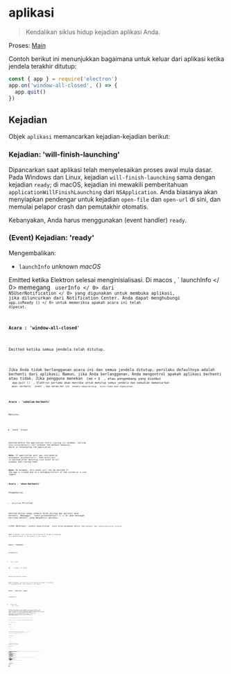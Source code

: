 # aplikasi

> Kendalikan siklus hidup kejadian aplikasi Anda.

Proses: [Main](../glossary.md#main-process)

Contoh berikut ini menunjukkan bagaimana untuk keluar dari aplikasi ketika jendela terakhir ditutup:

```javascript
const { app } = require('electron')
app.on('window-all-closed', () => {
  app.quit()
})
```

## Kejadian

Objek `aplikasi` memancarkan kejadian-kejadian berikut:

### Kejadian: 'will-finish-launching'

Dipancarkan saat aplikasi telah menyelesaikan proses awal mula dasar. Pada Windows dan Linux, kejadian `will-finish-launching` sama dengan kejadian `ready`; di macOS, kejadian ini mewakili pemberitahuan `applicationWillFinishLaunching` dari `NSApplication`. Anda biasanya akan menyiapkan pendengar untuk kejadian `open-file` dan `open-url` di sini, dan memulai pelapor crash dan pemutakhir otomatis.

Kebanyakan, Anda harus menggunakan (event handler) `ready`.

### (Event) Kejadian: 'ready'

Mengembalikan:

* `launchInfo` unknown *macOS*

Emitted ketika Elektron selesai menginisialisasi. Di macos , ` launchInfo </ 0> memegang <code> userInfo </ 0> dari <code> NSUserNotification </ 0> yang digunakan untuk membuka aplikasi, jika diluncurkan dari Notification Center. Anda dapat menghubungi <code> app.isReady () </ 0> untuk memeriksa apakah acara ini telah dipecat.</p>

<h3>Acara : 'window-all-closed'</h3>

<p>Emitted ketika semua jendela telah ditutup.</p>

<p>Jika Anda tidak berlangganan acara ini dan semua jendela ditutup, perilaku defaultnya adalah berhenti dari aplikasi; Namun, jika Anda berlangganan, Anda mengontrol apakah aplikasi berhenti atau tidak. Jika pengguna menekan <code> Cmd + Q </ 0> , atau pengembang yang disebut
 <code> app.quit () </ 0> , Elektron pertama akan mencoba untuk menutup semua jendela dan kemudian memancarkan
 <code> akan- berhenti </ 0>  event , dan dalam hal ini <code> jendela-semua-ditutup </ 0>  acara tidak akan dipancarkan.</p>

<h3>Acara : 'sebelum-berhenti'</h3>

<p>Returns:</p>

<ul>
<li><code>event` Sinyal</li> </ul> 

Emitted before the application starts closing its windows. Calling `event.preventDefault()` will prevent the default behavior, which is terminating the application.

**Note:** If application quit was initiated by `autoUpdater.quitAndInstall()`, then `before-quit` is emitted *after* emitting `close` event on all windows and closing them.

**Note:** On Windows, this event will not be emitted if the app is closed due to a shutdown/restart of the system or a user logout.

### Acara : 'akan-berhenti'

Pengembalian:

* `peristiwa` Peristiwa

Emitted ketika semua jendela telah ditutup dan aplikasi akan berhenti. Memanggil ` event.preventDefault () </ 0> akan mencegah perilaku default, yang mengakhiri aplikasi.</p>

<p>Lihat deskripsi <code> jendela-semua-ditutup </ 0>  acara untuk perbedaan antara <code> akan-berhenti </ 0> dan <code> jendela-semua-ditutup </ 0> peristiwa.</p>

<p><strong>Note:</strong> On Windows, this event will not be emitted if the app is closed due
to a shutdown/restart of the system or a user logout.</p>

<h3>Acara : 'berhenti'</h3>

<p>Pengembalian:</p>

<ul>
<li><code>acara` Acara</li> 

* ` exitCode </ 0> Integer</li>
</ul>

<p>Emitted saat aplikasi berhenti.</p>

<p><strong>Note:</strong> On Windows, this event will not be emitted if the app is closed due
to a shutdown/restart of the system or a user logout.</p>

<h3>Event : 'open-file' <em> macos </ 0></h3>

<p>Pengembalian:</p>

<ul>
<li><code>acara` Acara
* `path` String</ul> 

Emitted saat pengguna ingin membuka file dengan aplikasi. The ` open-file yang </ 0> 
event biasanya dipancarkan saat aplikasi sudah terbuka dan OS ingin menggunakan kembali aplikasi untuk membuka file. <code> open-file </ 0> juga dipancarkan saat sebuah file diturunkan ke dok dan aplikasi belum berjalan. Pastikan untuk mendengarkan <code> open-file yang </ 0> acara sangat awal di startup aplikasi Anda untuk menangani kasus ini (bahkan sebelum <code> siap </ 0>  acara dipancarkan).</p>

<p>Anda harus menghubungi <code> event .preventDefault () </ 0> jika Anda ingin menangani acara ini .</p>

<p>Pada Windows, Anda harus mengurai <code> process.argv </ 0> (dalam proses utama) untuk mendapatkan filepath.</p>

<h3>Acara: 'buka-url' <em> macos </em></h3>

<p>Pengembalian:</p>

<ul>
<li><code>acara` Acara</li> 

* ` url </ 0> String</li>
</ul>

<p>Emitted saat pengguna ingin membuka URL dengan aplikasi. Your application's
<code>Info.plist` file must define the URL scheme within the `CFBundleURLTypes` key, and set `NSPrincipalClass` to `AtomApplication`.</p> 
  Anda harus menghubungi ` event .preventDefault () </ 0> jika Anda ingin menangani acara ini .</p>

<h3>Acara: 'aktifkan' <em>macOS</em></h3>

<p>Pengembalian:</p>

<ul>
<li><code>acara` Acara</li> 
  
  * `hasVisibleWindows` Boolean</ul> 
  
  Emitted saat aplikasi diaktifkan. Berbagai tindakan dapat memicu acara ini, seperti meluncurkan aplikasi untuk pertama kalinya, mencoba meluncurkan ulang aplikasi saat sudah berjalan, atau mengklik ikon dok atau ikon taskbar.
  
  ### Acara: 'lanjutkan aktivitas' *macOS*
  
  Pengembalian:
  
  * `event</ 0> Acara</li>
<li><code>ketik` String - String yang mengidentifikasi aktivitas. Maps ke [`NSUserActivity.activityType`](https://developer.apple.com/library/ios/documentation/Foundation/Reference/NSUserActivity_Class/index.html#//apple_ref/occ/instp/NSUserActivity/activityType).
  * `userInfo` unknown - Contains app-specific state stored by the activity on another device.
  
  Emitted selama [Handoff](https://developer.apple.com/library/ios/documentation/UserExperience/Conceptual/Handoff/HandoffFundamentals/HandoffFundamentals.html) saat aktivitas dari perangkat lain ingin dilanjutkan. Anda harus menghubungi `event.preventDefault()` jika Anda ingin menangani acara ini.
  
  Aktivitas pengguna hanya dapat dilanjutkan di aplikasi yang memiliki ID Tim pengembang yang sama dengan aplikasi sumber aktivitas dan yang mendukung jenis aktivitas. Jenis aktivitas yang didukung ditentukan di aplikasi `Info.plist` di bawah tombol `NSUserActivityTypes`.
  
  ### Event: 'will-continue-activity' *macOS*
  
  Pengembalian:
  
  * `acara` Acara
  * `ketik` String - String yang mengidentifikasi aktivitas. Maps ke [`NSUserActivity.activityType`](https://developer.apple.com/library/ios/documentation/Foundation/Reference/NSUserActivity_Class/index.html#//apple_ref/occ/instp/NSUserActivity/activityType).
  
  Emitted during [Handoff](https://developer.apple.com/library/ios/documentation/UserExperience/Conceptual/Handoff/HandoffFundamentals/HandoffFundamentals.html) before an activity from a different device wants to be resumed. Anda harus menghubungi `event.preventDefault()` jika Anda ingin menangani acara ini.
  
  ### Event: 'continue-activity-error' *macOS*
  
  Pengembalian:
  
  * `acara` Acara
  * `ketik` String - String yang mengidentifikasi aktivitas. Maps ke [`NSUserActivity.activityType`](https://developer.apple.com/library/ios/documentation/Foundation/Reference/NSUserActivity_Class/index.html#//apple_ref/occ/instp/NSUserActivity/activityType).
  * `error` String - A string with the error's localized description.
  
  Emitted during [Handoff](https://developer.apple.com/library/ios/documentation/UserExperience/Conceptual/Handoff/HandoffFundamentals/HandoffFundamentals.html) when an activity from a different device fails to be resumed.
  
  ### Event: 'activity-was-continued' *macOS*
  
  Pengembalian:
  
  * `event</ 0> Acara</li>
<li><code>ketik` String - String yang mengidentifikasi aktivitas. Maps ke [`NSUserActivity.activityType`](https://developer.apple.com/library/ios/documentation/Foundation/Reference/NSUserActivity_Class/index.html#//apple_ref/occ/instp/NSUserActivity/activityType).
  * `userInfo` unknown - Contains app-specific state stored by the activity.
  
  Emitted during [Handoff](https://developer.apple.com/library/ios/documentation/UserExperience/Conceptual/Handoff/HandoffFundamentals/HandoffFundamentals.html) after an activity from this device was successfully resumed on another one.
  
  ### Event: 'update-activity-state' *macOS*
  
  Pengembalian:
  
  * `acara` Acara
  * `ketik` String - String yang mengidentifikasi aktivitas. Maps ke [`NSUserActivity.activityType`](https://developer.apple.com/library/ios/documentation/Foundation/Reference/NSUserActivity_Class/index.html#//apple_ref/occ/instp/NSUserActivity/activityType).
  * `userInfo` unknown - Contains app-specific state stored by the activity.
  
  Emitted when [Handoff](https://developer.apple.com/library/ios/documentation/UserExperience/Conceptual/Handoff/HandoffFundamentals/HandoffFundamentals.html) is about to be resumed on another device. If you need to update the state to be transferred, you should call `event.preventDefault()` immediately, construct a new `userInfo` dictionary and call `app.updateCurrentActiviy()` in a timely manner. Otherwise, the operation will fail and `continue-activity-error` will be called.
  
  ### Event: 'new-window-for-tab' *macOS*
  
  Pengembalian:
  
  * `event</ 0> Acara</li>
</ul>

<p>Emitted saat pengguna mengklik tombol tab baru macOS asli. Tombol tab baru hanya terlihat jika arus <code>BrowserWindow` memiliki `tabbingIdentifier`</p> 
    ### Acara: 'browser-window-blur'
    
    Pengembalian:
    
    * `event</ 0> Acara</li>
<li><code>window` [BrowserWindow](browser-window.md)
    
    Emitted ketika [browserWindow](browser-window.md) menjadi kabur.
    
    ### Acara: 'browser-window-focus'
    
    Pengembalian:
    
    * `event</ 0> Acara</li>
<li><code>window` [BrowserWindow](browser-window.md)
    
    Emitted ketika [browserWindow](browser-window.md) terpusat.
    
    ### Acara: 'browser-window-created'
    
    Pengembalian:
    
    * `acara` Acara
    * `window` [BrowserWindow](browser-window.md)
    
    Emitted ketika baru [browserWindow](browser-window.md) dibuat.
    
    ### Acara: 'isi web-dibuat'
    
    Pengembalian:
    
    * `event</ 0> Acara</li>
<li><code>webContents` [WebContents](web-contents.md)
    
    Emitted ketika baru [webContents](web-contents.md) dibuat.
    
    ### Acara: 'sertifikat-kesalahan'
    
    Pengembalian:
    
    * `event</ 0> Acara</li>
<li><code>webContents` [WebContents](web-contents.md)
    * ` url </ 0> String</li>
<li><code>error` String - Kode kesalahan
    * `sertifikat` [Sertifikat](structures/certificate.md)
    * `callback` Fungsi 
      * `isTrusted` Boolean - Apakah akan mempertimbangkan sertifikat sebagai terpercaya
    
    Emitted ketika gagal untuk memverifikasi `certificate` untuk `url`, untuk mempercayai sertifikat Anda harus mencegah perilaku default dengan `event.preventDefault ()` dan memanggil `callback(true)`.
    
    ```javascript
    const { app } = require ('electron') app.on('certificate-error', (event, webContents, url, error, certificate, callback) => {
       if (url === 'https://github.com') {
         // Verifikasi logika.
        event.preventDefault()
         callback(true)
       } else {
         callback (false)
       }})
    ```
    
    ### Acara: 'pilih-klien-sertifikat'
    
    Pengembalian:
    
    * `acara` Acara
    * `webContents` [WebContents](web-contents.md)
    * `url` URL
    * `certificateList` [Sertifikat[]](structures/certificate.md)
    * `callback` Fungsi 
      * `sertifikat` [Sertifikat](structures/certificate.md) (opsional)
    
    Emitted ketika sertifikat klien diminta.
    
    The ` url </ 0> sesuai dengan entri navigasi meminta sertifikat klien dan <code> callback </ 0> bisa disebut dengan entri disaring dari daftar. Menggunakan
 <code>event.preventDefault()` mencegah aplikasi menggunakan sertifikat pertama dari toko.
    
    ```javascript
    const { app } = require('electron') app.on('select-client-certificate', (event, webContents, url, list, callback) => {
     event.preventDefault()
     callback(daftar[0]) 
    })    
    ```
    
    ### Acara: 'login'
    
    Pengembalian:
    
    * `acara` Acara
    * `webContents` [WebContents](web-contents.md)
    * `authenticationResponseDetails` Obyek 
      * `url` URL
    * `authInfo` Obyek 
      * ` isProxy </ 0>  Boolean</li>
<li><code>skema` String
      * `host` String
      * `port` Integer
      * `realm` String
    * `callback` Fungsi 
      * `username` String (optional)
      * `password` String (optional)
    
    Emitted ketika `webContents` ingin melakukan auth dasar.
    
    The default behavior is to cancel all authentications. To override this you should prevent the default behavior with `event.preventDefault()` and call `callback(username, password)` with the credentials.
    
    ```javascript
    const { app } = require('electron')
    
    app.on('login', (event, webContents, details, authInfo, callback) => {
      event.preventDefault()
      callback('username', 'secret')
    })
    ```
    
    If `callback` is called without a username or password, the authentication request will be cancelled and the authentication error will be returned to the page.
    
    ### Event: 'gpu-info-update'
    
    Emitted whenever there is a GPU info update.
    
    ### Acara: 'proses-gpu-jatuh'
    
    Pengembalian:
    
    * `acara` Acara
    * `terbunuh` Boolean
    
    Emitted when the GPU process crashes or is killed.
    
    ### Event: 'renderer-process-crashed'
    
    Pengembalian:
    
    * `acara` Acara
    * `webContents` [WebContents](web-contents.md)
    * `terbunuh` Boolean
    
    Emitted when the renderer process of `webContents` crashes or is killed.
    
    ### Event: 'aksesibilitas-support-changed' *macOS* *Windows*
    
    Pengembalian:
    
    * `acara` Acara
    * `aksesibilitasSupportEnabled` Boolean - `true` saat dukungan aksesibilitas Chrome diaktifkan, `false` sebaliknya.
    
    Emitted saat dukungan aksesibilitas Chrome berubah. Peristiwa ini terjadi saat teknologi bantu, seperti pembaca layar, diaktifkan atau dinonaktifkan. Lihat https://www.chromium.org/developers/design-documents/accessibility untuk lebih jelasnya.
    
    ### Event: 'session-created'
    
    Pengembalian:
    
    * `session` [Session](session.md)
    
    Emitted when Electron has created a new `session`.
    
    ```javascript
    const { app } = require('electron')
    
    app.on('session-created', (event, session) => {
      console.log(session)
    })
    ```
    
    ### Event: 'second-instance'
    
    Pengembalian:
    
    * `acara` Acara
    * `argv` String[] - Sebuah array dari argumen baris perintah kedua
    * `workingDirectory` String - Direktori kerja contoh kedua
    
    This event will be emitted inside the primary instance of your application when a second instance has been executed and calls `app.requestSingleInstanceLock()`.
    
    `argv` is an Array of the second instance's command line arguments, and `workingDirectory` is its current working directory. Biasanya aplikasi merespon hal ini dengan membuat jendela utama mereka fokus dan tidak diminimalisir.
    
    This event is guaranteed to be emitted after the `ready` event of `app` gets emitted.
    
    **Note:** Extra command line arguments might be added by Chromium, such as `--original-process-start-time`.
    
    ### Event: 'desktop-capturer-get-sources'
    
    Pengembalian:
    
    * `acara` Acara
    * `webContents` [WebContents](web-contents.md)
    
    Emitted when `desktopCapturer.getSources()` is called in the renderer process of `webContents`. Calling `event.preventDefault()` will make it return empty sources.
    
    ### Event: 'remote-require'
    
    Pengembalian:
    
    * `acara` Acara
    * `webContents` [WebContents](web-contents.md)
    * `moduleName` String
    
    Emitted when `remote.require()` is called in the renderer process of `webContents`. Calling `event.preventDefault()` will prevent the module from being returned. Custom value can be returned by setting `event.returnValue`.
    
    ### Event: 'remote-get-global'
    
    Pengembalian:
    
    * `acara` Acara
    * `webContents` [WebContents](web-contents.md)
    * `globalName` String
    
    Emitted when `remote.getGlobal()` is called in the renderer process of `webContents`. Calling `event.preventDefault()` will prevent the global from being returned. Custom value can be returned by setting `event.returnValue`.
    
    ### Event: 'remote-get-builtin'
    
    Pengembalian:
    
    * `acara` Acara
    * `webContents` [WebContents](web-contents.md)
    * `moduleName` String
    
    Emitted when `remote.getBuiltin()` is called in the renderer process of `webContents`. Calling `event.preventDefault()` will prevent the module from being returned. Custom value can be returned by setting `event.returnValue`.
    
    ### Event: 'remote-get-current-window'
    
    Pengembalian:
    
    * `acara` Acara
    * `webContents` [WebContents](web-contents.md)
    
    Emitted when `remote.getCurrentWindow()` is called in the renderer process of `webContents`. Calling `event.preventDefault()` will prevent the object from being returned. Custom value can be returned by setting `event.returnValue`.
    
    ### Event: 'remote-get-current-web-contents'
    
    Pengembalian:
    
    * `acara` Acara
    * `webContents` [WebContents](web-contents.md)
    
    Emitted when `remote.getCurrentWebContents()` is called in the renderer process of `webContents`. Calling `event.preventDefault()` will prevent the object from being returned. Custom value can be returned by setting `event.returnValue`.
    
    ### Event: 'remote-get-guest-web-contents'
    
    Pengembalian:
    
    * `acara` Acara
    * `webContents` [WebContents](web-contents.md)
    * `guestWebContents` [WebContents](web-contents.md)
    
    Emitted when `<webview>.getWebContents()` is called in the renderer process of `webContents`. Calling `event.preventDefault()` will prevent the object from being returned. Custom value can be returned by setting `event.returnValue`.
    
    ## Metode
    
    The `aplikasi` objek memiliki metode berikut:
    
    **Catatan:** Beberapa metode hanya tersedia pada sistem operasi tertentu dan diberi label seperti itu.
    
    ### `app.quit()`
    
    Cobalah untuk menutup semua jendela. The `sebelum-berhenti` acara akan dipancarkan pertama. Jika semua jendela berhasil ditutup, `akan-berhenti` acara akan dipancarkan dan secara default aplikasi akan mengakhiri.
    
    Metode ini menjamin bahwa semua `beforeunload` dan `unload` event handlers dijalankan dengan benar. Ada kemungkinan bahwa sebuah jendela membatalkan berhenti dengan mengembalikan `false` pada pengendali event *Beforeunload</code>.</p> 
    
    ### `app.exit([exitCode])`
    
    * `exitCode` Integer (opsional)
    
    Exits immediately with `exitCode`. `exitCode` defaults to 0.
    
    All windows will be closed immediately without asking the user, and the `before-quit` and `will-quit` events will not be emitted.
    
    ### `app.relaunch([options])`
    
    * `pilihan` Objek (opsional) 
      * `args` String[] (optional)
      * `execPath` String (opsional)
    
    Luncurkan ulang aplikasi saat instance saat ini keluar.
    
    By default, the new instance will use the same working directory and command line arguments with current instance. Bila `args` ditentukan, `args` akan dilewatkan sebagai argumen baris perintah. Ketika `execPath` dispesifikasikan, `execPath` akan dieksekusi untuk diluncurkan kembali alih-alih aplikasi saat ini.
    
    Perhatikan bahwa metode ini tidak berhenti dari aplikasi saat dijalankan, Anda harus memanggil `app.quit` atau `app.exit` setelah memanggil `app.relaunch` ke buat aplikasi restart.
    
    Saat `app.relaunch` dipanggil berkali-kali, beberapa contoh akan dimulai setelah instance saat ini keluar.
    
    Contoh untuk me-restart instance saat ini segera dan menambahkan argumen baris perintah baru ke instance baru:
    
    ```javascript
    const { app } = require('electron')
    
    app.relaunch({ args: process.argv.slice(1).concat(['--relaunch']) })
    app.exit(0)
    ```
    
    ### `app.isReady()`
    
    Mengembalikan `Boolean` - `true` jika Elektron selesai menginisialisasi, `false` sebaliknya.
    
    ### `app.whenReady()`
    
    Returns `Promise<void>` - fulfilled when Electron is initialized. May be used as a convenient alternative to checking `app.isReady()` and subscribing to the `ready` event if the app is not ready yet.
    
    ### `app.focus()`
    
    Di Linux, fokus pada jendela yang pertama terlihat. Di macos, buat aplikasi yang aktif. Pada Windows, fokus pada jendela pertama aplikasi.
    
    ### `app.hide()` *macos*
    
    Menyembunyikan semua jendela aplikasi tanpa meminimalkannya.
    
    ### `app.show()` *macos*
    
    Menunjukkan jendela aplikasi setelah disembunyikan. Tidak secara otomatis memfokuskannya.
    
    ### `app.setAppLogsPath([path])`
    
    * `path` String (optional) - A custom path for your logs. Must be absolute.
    
    Sets or creates a directory your app's logs which can then be manipulated with `app.getPath()` or `app.setPath(pathName, newPath)`.
    
    Calling `app.setAppLogsPath()` without a `path` parameter will result in this directory being set to `~/Library/Logs/YourAppName` on *macOS*, and inside the `userData` directory on *Linux* and *Windows*.
    
    ### `app.getAppPath()`
    
    Mengembalikan `String` - Direktori aplikasi saat ini.
    
    ### `app.getPath(nama)`
    
    * `name` String - You can request the following paths by the name: 
      * `home` Direktori home pengguna.
      * `dataaplikasi` Direktori data aplikasi per pengguna, yang secara default menunjuk ke: 
        * `%APPDATA%` di Windows
        * `$XDG_CONFIG_HOME` atau `~/.config` di Linux
        * `~/Library/Application Support` di macos
      * `userData` Direktori untuk menyimpan file konfigurasi aplikasi Anda, yang secara default merupakan direktori `appData` yang ditambahkan dengan nama aplikasi Anda.
      * `cache`
      * `temp` Direktori sementara.
      * `exe` File eksekusi saat ini.
      * `modul` The `libchromiumcontent` perpustakaan.
      * `desktop` Direktori Desktop pengguna saat ini.
      * `dokumen` Direktori untuk "My Documents" pengguna.
      * `download` Direktori untuk download pengguna.
      * `musik` Direktori untuk musik pengguna.
      * `gambar` Direktori untuk gambar pengguna.
      * `video` Direktori untuk video pengguna.
      * `logs` Directory for your app's log folder.
      * `pepperFlashSystemPlugin` Full path to the system version of the Pepper Flash plugin.
    
    Returns `String` - A path to a special directory or file associated with `name`. On failure, an `Error` is thrown.
    
    If `app.getPath('logs')` is called without called `app.setAppLogsPath()` being called first, a default log directory will be created equivalent to calling `app.setAppLogsPath()` without a `path` parameter.
    
    ### `app.getFileIcon(path[, options])`
    
    * ` path </ 0>  String</li>
<li><code>pilihan` Objek (opsional) 
      * `ukuran` Deretan 
        * `kecil` - 16x16
        * `normal` - 32x32
        * `besar` - 48x48 di *Linux*, 32x32 pada *Windows*, tidak didukung di *macOS*.
    
    Returns `Promise<NativeImage>` - fulfilled with the app's icon, which is a [NativeImage](native-image.md).
    
    Mengambil ikon terkait jalur.
    
    Pada *Windows*, ada 2 macam ikon:
    
    * Ikon terkait dengan ekstensi file tertentu, seperti `.mp3`, `.png`, dll.
    * Ikon di dalam file itu sendiri, seperti `.exe`, `.dll`, `.ico`.
    
    On *Linux* and *macOS*, icons depend on the application associated with file mime type.
    
    ### `app.setPath(nama, path)`
    
    * ` nama </ 0>  String</li>
<li><code> path </ 0>  String</li>
</ul>

<p>Menimpa <code>path` ke direktori khusus atau file yang terkait dengan `nama`. If the path specifies a directory that does not exist, an `Error` is thrown. In that case, the directory should be created with `fs.mkdirSync` or similar.</p> 
      Anda hanya dapat menimpa jalur dari `nama` didefinisikan dalam `app.getPath`.
      
      Secara default, cookie dan cache halaman web akan disimpan di bawah direktori `userData`. Jika Anda ingin mengubah lokasi ini, Anda harus mengganti path `userData` sebelum event `ready` dari modul `app` dipancarkan.
      
      ### `app.getVersion()`
      
      Mengembalikan `String` - Versi aplikasi yang dimuat. Jika tidak ada versi yang ditemukan di file `package.json` aplikasi, versi dari paket saat ini atau yang dapat dijalankan akan dikembalikan.
      
      ### `app.getName()`
      
      Mengembalikan `String` - Nama aplikasi saat ini, yang merupakan nama di file `package.json` aplikasi.
      
      Usually the `name` field of `package.json` is a short lowercase name, according to the npm modules spec. Anda juga harus menentukan bidang `productName`, yang merupakan nama lengkap kapitalisasi aplikasi Anda, dan mana yang lebih disukai dari `nama`oleh Elektron.
      
      **[Tidak berlaku lagi](modernization/property-updates.md)**
      
      ### `app.setName(nama)`
      
      * ` nama </ 0>  String</li>
</ul>

<p>Mengabaikan nama aplikasi saat ini.</p>

<p><strong><a href="modernization/property-updates.md">Tidak berlaku lagi</a></strong></p>

<h3><code>app.getLocale()`</h3> 
        Returns `String` - The current application locale. Possible return values are documented [here](locales.md).
        
        To set the locale, you'll want to use a command line switch at app startup, which may be found [here](https://github.com/electron/electron/blob/master/docs/api/chrome-command-line-switches.md).
        
        **Catatan:** Saat mendistribusikan aplikasi yang dikemas, Anda juga harus mengirimkan map `locales`.
        
        **Note:** On Windows, you have to call it after the `ready` events gets emitted.
        
        ### `app.getLocaleCountryCode()`
        
        Returns `String` - User operating system's locale two-letter [ISO 3166](https://www.iso.org/iso-3166-country-codes.html) country code. The value is taken from native OS APIs.
        
        **Note:** When unable to detect locale country code, it returns empty string.
        
        ### `app.addRecentDocument(path)` *macOS* *Windows*
        
        * ` path </ 0>  String</li>
</ul>

<p>Menambahkan <code>path` ke daftar dokumen terbaru.</p> 
          This list is managed by the OS. On Windows, you can visit the list from the task bar, and on macOS, you can visit it from dock menu.
          
          ### `app.clearRecentDocuments()` *macOS* *Windows*
          
          Bersihkan daftar dokumen terakhir.
          
          ### `app.setAsDefaultProtocolClient(protocol[, path, args])`
          
          * `protocol` String - Nama protokol Anda, tanpa `://`. Jika Anda ingin aplikasi Anda menangani tautan `elektron://`, hubungi metode ini dengan `elektron` sebagai parameternya.
          * `path` String (opsional) *Windows* - Default ke `process.execPath`
          * `args` String[] (opsional) *Windows* - Default ke array kosong
          
          Mengembalikan `Boolean` - Apakah panggilan berhasil.
          
          Metode ini menetapkan executable saat ini sebagai pengendali default untuk sebuah protokol (alias skema URI). Ini memungkinkan Anda mengintegrasikan aplikasi Anda lebih dalam ke dalam sistem operasi. Setelah terdaftar, semua link dengan `your-protocol://` akan dibuka dengan executable saat ini. Seluruh link, termasuk protokol, akan diteruskan ke aplikasi Anda sebagai parameter.
          
          On Windows, you can provide optional parameters path, the path to your executable, and args, an array of arguments to be passed to your executable when it launches.
          
          **Catatan:** Pada macOS, Anda hanya dapat mendaftarkan protokol yang telah ditambahkan ke aplikasi `info.plist`, yang tidak dapat diubah saat runtime. Namun Anda dapat mengubah file dengan editor teks sederhana atau skrip selama waktu pembuatan. Silahkan lihat [dokumentasi Apple](https://developer.apple.com/library/ios/documentation/General/Reference/InfoPlistKeyReference/Articles/CoreFoundationKeys.html#//apple_ref/doc/uid/TP40009249-102207-TPXREF115) untuk rincian.
          
          **Note:** In a Windows Store environment (when packaged as an `appx`) this API will return `true` for all calls but the registry key it sets won't be accessible by other applications. In order to register your Windows Store application as a default protocol handler you must [declare the protocol in your manifest](https://docs.microsoft.com/en-us/uwp/schemas/appxpackage/uapmanifestschema/element-uap-protocol).
          
          The API menggunakan Windows Registry dan LSSetDefaultHandlerForURLScheme internal.
          
          ### `app.removeAsDefaultProtocolClient(protokol[, path, args])` *macOS* *Windows*
          
          * `protocol` String - Nama protokol Anda, tanpa `://`.
          * `path` String (opsional) *Windows* - Default ke `process.execPath`
          * `args` String[] (opsional) *Windows* - Default ke array kosong
          
          Mengembalikan `Boolean` - Apakah panggilan berhasil.
          
          Metode ini memeriksa apakah saat ini dapat dieksekusi sebagai pengendali default untuk sebuah protokol (alias skema URI). Jika demikian, itu akan menghapus aplikasi sebagai penangan default.
          
          ### `app.isDefaultProtocolClient(protocol[, path, args])`
          
          * `protocol` String - Nama protokol Anda, tanpa `://`.
          * `path` String (opsional) *Windows* - Default ke `process.execPath`
          * `args` String[] (opsional) *Windows* - Default ke array kosong
          
          Mengembalikan `Boolean`
          
          Metode ini memeriksa apakah executable saat ini adalah default handler untuk sebuah protokol (alias skema URI). Jika demikian, itu akan kembali benar. Jika tidak, itu akan kembali salah.
          
          **Catatan:** Pada macOS, Anda dapat menggunakan metode ini untuk memeriksa apakah aplikasi telah terdaftar sebagai pengendali protokol default untuk sebuah protokol. Anda juga dapat memverifikasi ini dengan memeriksa `~/Library/Preferences/com.apple.LaunchServices.plist` pada mesin macOS. Silahkan lihat [dokumentasi Apple](https://developer.apple.com/library/mac/documentation/Carbon/Reference/LaunchServicesReference/#//apple_ref/c/func/LSCopyDefaultHandlerForURLScheme) untuk rincian.
          
          The API menggunakan Windows Registry dan LSCopyDefaultHandlerForURLScheme internal.
          
          ### `app.setUserTasks(tugas)` *Windows*
          
          * `tugas` [ Tugas[] ](structures/task.md) - Array dari `Tugas` objek
          
          Adds `tasks` to the [Tasks](https://msdn.microsoft.com/en-us/library/windows/desktop/dd378460(v=vs.85).aspx#tasks) category of the Jump List on Windows.
          
          `tugas` adalah berbagai dari [`Tugas`](structures/task.md) benda.
          
          Mengembalikan `Boolean` - Apakah panggilan berhasil.
          
          **Catatan:** Jika Anda ingin menyesuaikan Daftar Langsung gunakan lebih banyak lagi `app.setJumpList(categories)`.
          
          ### `app.getJumpListSettings()` *Windows*
          
          Mengembalikan `Objek`:
          
          * `minItems` Integer - The minimum jumlah item yang akan ditampilkan dalam Daftar Langsung (untuk penjelasan lebih rinci tentang nilai ini melihat [MSDN docs](https://msdn.microsoft.com/en-us/library/windows/desktop/dd378398(v=vs.85).aspx)).
          * `removedItems` [JumpListItem[]](structures/jump-list-item.md) - Array of `JumpListItem` objects that correspond to items that the user has explicitly removed from custom categories in the Jump List. Item ini tidak boleh ditambahkan kembali ke Daftar Langsung di panggilan **berikutnya** ke `app.setJumpList()`, Windows tidak akan menampilkan kategori khusus yang berisi salah satu dari yang dihapus item.
          ### `app.setJumpList(kategori)` *Windows*
          
          * `categories` [JumpListCategory[]](structures/jump-list-category.md) | `null` - Array of `JumpListCategory` objects.
          
          Mengatur atau menghapus Daftar Langsung kustom untuk aplikasi, dan mengembalikan salah satu dari string berikut:
          
          * `ok` - Tidak ada yang salah.
          * `error` - Satu atau beberapa kesalahan terjadi, aktifkan logging runtime untuk mengetahui kemungkinan penyebabnya.
          * `invalidSeparatorError` - Upaya dilakukan untuk menambahkan pemisah ke kategori khusus dalam Daftar Langsung. Pemisah hanya diperbolehkan dalam kategori `Tugas` standar.
          * `fileTypeRegistrationError` - Upaya dilakukan untuk menambahkan tautan file ke Daftar Langsung untuk jenis file yang tidak terdaftar dalam aplikasi.
          * `customCategoryAccessDeniedError` - Kategori khusus tidak dapat ditambahkan ke Daftar Langsung karena pengaturan kebijakan privasi atau grup pengguna.
          
          Jika `kategori` adalah `null` daftar Jump kustom yang telah ditetapkan sebelumnya (jika ada) akan diganti oleh Daftar Langsung standar untuk aplikasi (dikelola oleh Windows).
          
          ** Catatan: </ 0> Jika objek ` JumpListCategory </ 1> tidak memiliki <code> tipe </ 1> atau <code> nama </ 1> 
properti yang ditetapkan maka <code> tipe < / 1> diasumsikan <code> tugas </ 1> . If the <code>name` property is set but the `type` property is omitted then the `type` is assumed to be `custom`.</p> 
          
          **Catatan:** Pengguna dapat menghapus item dari kategori khusus, dan Windows tidak mengizinkan item yang dihapus ditambahkan ke dalam kategori khusus sampai **setelah** panggilan sukses berikutnya ke `app.setJumpList(kategori)`. Setiap usaha untuk menambahkan kembali item yang dihapus ke kategori khusus lebih awal dari pada itu akan mengakibatkan keseluruhan kategori khusus dihilangkan dari Daftar Langsung. Daftar item yang dihapus dapat diperoleh dengan menggunakan `app.getJumpListSettings()`.
          
          Berikut adalah contoh sederhana untuk membuat Daftar Langsung kustom:
          
          ```javascript
          const { app } = require('electron')
          
          app.setJumpList([
            {
              type: 'custom',
              name: 'Recent Projects',
              items: [
                { type: 'file', path: 'C:\\Projects\\project1.proj' },
                { type: 'file', path: 'C:\\Projects\\project2.proj' }
              ]
            },
            { // has a name so `type` is assumed to be "custom"
              name: 'Tools',
              items: [
                {
                  type: 'task',
                  title: 'Tool A',
                  program: process.execPath,
                  args: '--run-tool-a',
                  icon: process.execPath,
                  iconIndex: 0,
                  description: 'Runs Tool A'
                },
                {
                  type: 'task',
                  title: 'Tool B',
                  program: process.execPath,
                  args: '--run-tool-b',
                  icon: process.execPath,
                  iconIndex: 0,
                  description: 'Runs Tool B'
                }
              ]
            },
            { type: 'frequent' },
            { // has no name and no type so `type` is assumed to be "tasks"
              items: [
                {
                  type: 'task',
                  title: 'New Project',
                  program: process.execPath,
                  args: '--new-project',
                  description: 'Create a new project.'
                },
                { type: 'separator' },
                {
                  type: 'task',
                  title: 'Recover Project',
                  program: process.execPath,
                  args: '--recover-project',
                  description: 'Recover Project'
                }
              ]
            }
          ])
          ```
          
          ### `app.requestSingleInstanceLock()`
          
          Mengembalikan `Boolean`
          
          The return value of this method indicates whether or not this instance of your application successfully obtained the lock. If it failed to obtain the lock, you can assume that another instance of your application is already running with the lock and exit immediately.
          
          I.e. This method returns `true` if your process is the primary instance of your application and your app should continue loading. It returns `false` if your process should immediately quit as it has sent its parameters to another instance that has already acquired the lock.
          
          On macOS, the system enforces single instance automatically when users try to open a second instance of your app in Finder, and the `open-file` and `open-url` events will be emitted for that. However when users start your app in command line, the system's single instance mechanism will be bypassed, and you have to use this method to ensure single instance.
          
          Contoh mengaktifkan jendela contoh utama saat instance kedua dimulai:
          
          ```javascript
          const { app } = require('electron')
          let myWindow = null
          
          const gotTheLock = app.requestSingleInstanceLock()
          
          if (!gotTheLock) {
            app.quit()
          } else {
            app.on('second-instance', (event, commandLine, workingDirectory) => {
              // Someone tried to run a second instance, we should focus our window.
              if (myWindow) {
                if (myWindow.isMinimized()) myWindow.restore()
                myWindow.focus()
              }
            })
          
            // Create myWindow, load the rest of the app, etc...
            app.on('ready', () => {
            })
          }
          ```
          
          ### `app.hasSingleInstanceLock()`
          
          Mengembalikan `Boolean`
          
          This method returns whether or not this instance of your app is currently holding the single instance lock. You can request the lock with `app.requestSingleInstanceLock()` and release with `app.releaseSingleInstanceLock()`
          
          ### `app.releaseSingleInstanceLock()`
          
          Releases all locks that were created by `requestSingleInstanceLock`. This will allow multiple instances of the application to once again run side by side.
          
          ### `app.setUserAktivitas(ketik, userInfo[, webpageURL])` *macOS*
          
          * `ketik` String - Unik mengidentifikasi aktivitas. Maps ke [`NSUserActivity.activityType`](https://developer.apple.com/library/ios/documentation/Foundation/Reference/NSUserActivity_Class/index.html#//apple_ref/occ/instp/NSUserActivity/activityType).
          * `userInfo` any - App-specific state to store for use by another device.
          * `webpageURL` String (opsional) - Halaman web dimuat di browser jika tidak ada aplikasi yang sesuai untuk dipasang pada perangkat yang dilanjutkan. Skema ini harus `http` atau `https`.
          
          Membuat `NSUserActivity` dan menetapkannya sebagai aktivitas saat ini. Aktivitas ini memenuhi syarat untuk [Handoff](https://developer.apple.com/library/ios/documentation/UserExperience/Conceptual/Handoff/HandoffFundamentals/HandoffFundamentals.html) ke perangkat lain sesudahnya.
          
          ### `app.getCurrentActivityType()` *macOS*
          
          Mengembalikan `String` - Jenis aktivitas yang sedang berjalan.
          
          ### ` app.invalidateCurrentActivity () </ 0>  <em> macos </ 1></h3>

<p>Invalidates the current <a href="https://developer.apple.com/library/ios/documentation/UserExperience/Conceptual/Handoff/HandoffFundamentals/HandoffFundamentals.html">Handoff</a> user activity.</p>

<h3><code> app.resignCurrentActivity () </ 0>  <em> macos </ 1></h3>

<p>Marks the current <a href="https://developer.apple.com/library/ios/documentation/UserExperience/Conceptual/Handoff/HandoffFundamentals/HandoffFundamentals.html">Handoff</a> user activity as inactive without invalidating it.</p>

<h3><code>app.updateCurrentActivity(type, userInfo)` *macOS*
          
          * `ketik` String - Unik mengidentifikasi aktivitas. Maps ke [`NSUserActivity.activityType`](https://developer.apple.com/library/ios/documentation/Foundation/Reference/NSUserActivity_Class/index.html#//apple_ref/occ/instp/NSUserActivity/activityType).
          * `userInfo` any - App-specific state to store for use by another device.
          
          Updates the current activity if its type matches `type`, merging the entries from `userInfo` into its current `userInfo` dictionary.
          
          ### `app.setAppUserModelId(id)` *Windows*
          
          * `id` String
          
          Ubah [User ID Model Aplikasi](https://msdn.microsoft.com/en-us/library/windows/desktop/dd378459(v=vs.85).aspx) menjadi `id`.
          
          ### `app.importCertificate(options, callback)` *Linux*
          
          * `pilihan` Obyek 
            * `sertifikat` String - Path untuk berkas pkcs12.
            * `kata sandi` String - Passphrase untuk sertifikat.
          * `callback` Fungsi 
            * `hasil` Integer - Hasil impor.
          
          Impor sertifikat dalam format pkcs12 ke toko sertifikat platform. `callback` is called with the `result` of import operation, a value of `0` indicates success while any other value indicates failure according to Chromium [net_error_list](https://code.google.com/p/chromium/codesearch#chromium/src/net/base/net_error_list.h).
          
          ### `app.disableHardwareAcceleration()`
          
          Nonaktifkan akselerasi perangkat keras untuk aplikasi saat ini.
          
          Metode ini hanya bisa dipanggil sebelum aplikasi sudah siap.
          
          ### `app.disableDomainBlockingFor3DAPIs()`
          
          Secara default, Chromium menonaktifkan API 3D (misalnya WebGL) sampai dimulai ulang per basis domain jika proses GPU mogok terlalu sering. Fungsi ini menonaktifkan perilaku itu.
          
          Metode ini hanya bisa dipanggil sebelum aplikasi sudah siap.
          
          ### `app.getAppMetrics()`
          
          Returns [`ProcessMetric[]`](structures/process-metric.md): Array of `ProcessMetric` objects that correspond to memory and CPU usage statistics of all the processes associated with the app.
          
          ### `app.getGPUFeatureStatus()`
          
          Mengembalikan [`GPUFeatureStatus`](structures/gpu-feature-status.md) - Status Fitur Gambar dari `chrome://gpu/`.
          
          **Note:** This information is only usable after the `gpu-info-update` event is emitted.
          
          ### `app.getGPUInfo(infoType)`
          
          * `infoType` String - Can be `basic` or `complete`.
          
          Returns `Promise<unknown>`
          
          For `infoType` equal to `complete`: Promise is fulfilled with `Object` containing all the GPU Information as in [chromium's GPUInfo object](https://chromium.googlesource.com/chromium/src/+/4178e190e9da409b055e5dff469911ec6f6b716f/gpu/config/gpu_info.cc). This includes the version and driver information that's shown on `chrome://gpu` page.
          
          For `infoType` equal to `basic`: Promise is fulfilled with `Object` containing fewer attributes than when requested with `complete`. Here's an example of basic response:
          
          ```js
          { auxAttributes:
             { amdSwitchable: true,
               canSupportThreadedTextureMailbox: false,
               directComposition: false,
               directRendering: true,
               glResetNotificationStrategy: 0,
               inProcessGpu: true,
               initializationTime: 0,
               jpegDecodeAcceleratorSupported: false,
               optimus: false,
               passthroughCmdDecoder: false,
               sandboxed: false,
               softwareRendering: false,
               supportsOverlays: false,
               videoDecodeAcceleratorFlags: 0 },
          gpuDevice:
             [ { active: true, deviceId: 26657, vendorId: 4098 },
               { active: false, deviceId: 3366, vendorId: 32902 } ],
          machineModelName: 'MacBookPro',
          machineModelVersion: '11.5' }
          ```
          
          Using `basic` should be preferred if only basic information like `vendorId` or `driverId` is needed.
          
          ### `app.setBadgeCount(count)` *Linux* *macOS*
          
          * `hitung` Integer
          
          Mengembalikan `Boolean` - Apakah panggilan berhasil.
          
          Menetapkan lencana penghitung untuk aplikasi saat ini. Menetapkan hitungan ke `0` akan menyembunyikan lencana.
          
          On macOS, it shows on the dock icon. On Linux, it only works for Unity launcher.
          
          **Note:** Unity launcher requires the existence of a `.desktop` file to work, for more information please read [Desktop Environment Integration](../tutorial/desktop-environment-integration.md#unity-launcher).
          
          **[Tidak berlaku lagi](modernization/property-updates.md)**
          
          ### `app.getBadgeCount()` *Linux* *macOS*
          
          Mengembalikan `Integer` - Nilai saat ini ditampilkan di lencana penghitung.
          
          **[Tidak berlaku lagi](modernization/property-updates.md)**
          
          ### `app.isUnityRunning()` *Linux*
          
          Mengembalikan `Boolean` - Apakah lingkungan desktop saat ini adalah Unity launcher.
          
          ### `app.getLoginItemSettings([options])` *macOS* *Windows*
          
          * `pilihan` Objek (opsional) 
            * `path` String (opsional) *Windows* - Jalur yang dapat dieksekusi untuk dibandingkan dengan. Default ke `process.execPath`.
            * `args` String[] (opsional) *Windows* - Argumen baris perintah untuk membandingkan lawan. Default ke array kosong.
          
          If you provided `path` and `args` options to `app.setLoginItemSettings`, then you need to pass the same arguments here for `openAtLogin` to be set correctly.
          
          Mengembalikan `Objek`:
          
          * `openAtLogin` Aljabar Boolean - `benar` jika app diatur untuk membuka di login.
          * `openAsHidden` Boolean *macOS* - `true` if the app is set to open as hidden at login. This setting is not available on [MAS builds](../tutorial/mac-app-store-submission-guide.md).
          * `wasOpenedAtLogin` Boolean *macOS* - `true` if the app was opened at login automatically. This setting is not available on [MAS builds](../tutorial/mac-app-store-submission-guide.md).
          * `wasOpenedAsHidden` Boolean *macOS* - `true` if the app was opened as a hidden login item. Ini menunjukkan bahwa aplikasi tidak boleh membuka jendela saat startup. This setting is not available on [MAS builds](../tutorial/mac-app-store-submission-guide.md).
          * `restoreState` Boolean *macOS* - `true` if the app was opened as a login item that should restore the state from the previous session. Ini menunjukkan bahwa apl harus mengembalikan jendela yang buka terakhir kali aplikasi ditutup. This setting is not available on [MAS builds](../tutorial/mac-app-store-submission-guide.md).
          
          ### `app.setLoginItemSettings(pengaturan)` *macOS* *Windows*
          
          * `pengaturan` Obyek 
            * `openAtLogin` Boolean (opsional) - `true` untuk membuka aplikasi saat masuk, `false` untuk menghapus aplikasi sebagai item masuk. Default ke `false`.
            * `openAsHidden` Boolean (optional) *macOS* - `true` to open the app as hidden. Default ke `false`. The user can edit this setting from the System Preferences so `app.getLoginItemSettings().wasOpenedAsHidden` should be checked when the app is opened to know the current value. This setting is not available on [MAS builds](../tutorial/mac-app-store-submission-guide.md).
            * `path` String (opsional) *Windows* - Eksekusi untuk diluncurkan saat login. Default ke `process.execPath`.
            * `args` String[] (opsional) *Windows* - Argumen baris perintah untuk lolos ke eksekusi. Default ke array kosong. Berhati-hatilah untuk membungkus jalan dengan tanda petik.
          
          Tetapkan setelan item masuk aplikasi.
          
          Untuk bekerja dengan < AutoUpdater `Elektron` pada Windows, yang menggunakan [Squirrel](https://github.com/Squirrel/Squirrel.Windows), Anda ingin menyetel jalur peluncuran ke Update.exe, dan meneruskan argumen yang menentukan nama aplikasi Anda. Sebagai contoh:
          
          ```javascript
          const appFolder = path.dirname(process.execPath) const updateExe = path.resolve(appFolder, '..', 'Update.exe') const exeName = path.basename(process.execPath) app.setLoginItemSettings ({
             openAtLogin: true,
             path: updateExe,
             args: [
               '--processStart', `"${exeName}"`,
               '--process-start-args', `"--hidden"`
             ]})
          ```
          
          ### `app.isAccessibilitySupportEnabled()` *macOS* *Windows*
          
          Mengembalikan `Boolean` - `true` jika dukungan aksesibilitas Chrome diaktifkan, `salah` sebaliknya. API ini akan mengembalikan `true` jika penggunaan teknologi bantu, seperti pembaca layar, telah terdeteksi. Lihat https://www.chromium.org/developers/design-documents/accessibility untuk lebih jelasnya.
          
          **[Tidak berlaku lagi](modernization/property-updates.md)**
          
          ### `app.setAccessibilitySupportEnabled(enabled)` *macOS* *Windows*
          
          * `enabled` Boolean - Enable or disable [accessibility tree](https://developers.google.com/web/fundamentals/accessibility/semantics-builtin/the-accessibility-tree) rendering
          
          Manually enables Chrome's accessibility support, allowing to expose accessibility switch to users in application settings. See [Chromium's accessibility docs](https://www.chromium.org/developers/design-documents/accessibility) for more details. Disabled by default.
          
          This API must be called after the `ready` event is emitted.
          
          **Note:** Rendering accessibility tree can significantly affect the performance of your app. It should not be enabled by default.
          
          **[Tidak berlaku lagi](modernization/property-updates.md)**
          
          ### `app.showAboutPanel()` *macOS* *Linux*
          
          Show the app's about panel options. These options can be overridden with `app.setAboutPanelOptions(options)`.
          
          ### `app.setAboutPanelOptions(options)` *macOS* *Linux*
          
          * `pilihan` Obyek 
            * `applicationName` String (opsional) - Nama aplikasi.
            * `applicationVersion` String (opsional) - Versi aplikasi.
            * `hak cipta` String (opsional) - Informasi hak cipta.
            * `version` String (optional) *macOS* - The app's build version number.
            * `credits` String (optional) *macOS* - Credit information.
            * `authors` String[] (optional) *Linux* - List of app authors.
            * `website` String (optional) *Linux* - The app's website.
            * `iconPath` String (optional) *Linux* - Path to the app's icon. Will be shown as 64x64 pixels while retaining aspect ratio.
          
          Tetapkan opsi tentang panel. This will override the values defined in the app's `.plist` file on MacOS. Lihat [dokumentasi Apple](https://developer.apple.com/reference/appkit/nsapplication/1428479-orderfrontstandardaboutpanelwith?language=objc) untuk detail lebih lanjut. On Linux, values must be set in order to be shown; there are no defaults.
          
          If you do not set `credits` but still wish to surface them in your app, AppKit will look for a file named "Credits.html", "Credits.rtf", and "Credits.rtfd", in that order, in the bundle returned by the NSBundle class method main. The first file found is used, and if none is found, the info area is left blank. See Apple [documentation](https://developer.apple.com/documentation/appkit/nsaboutpaneloptioncredits?language=objc) for more information.
          
          ### `app.isEmojiPanelSupported()`
          
          Returns `Boolean` - whether or not the current OS version allows for native emoji pickers.
          
          ### ` app.showEmojiPanel () </ 0>  <em> macos </ 1>  <em> Windows </ 1></h3>

<p>Show the platform's native emoji picker.</p>

<h3><code>app.startAccessingSecurityScopedResource(bookmarkData)` *mas*
          
          * `bookmarkData` String - The base64 encoded security scoped bookmark data returned by the `dialog.showOpenDialog` or `dialog.showSaveDialog` methods.
          
          Returns `Function` - This function **must** be called once you have finished accessing the security scoped file. If you do not remember to stop accessing the bookmark, [kernel resources will be leaked](https://developer.apple.com/reference/foundation/nsurl/1417051-startaccessingsecurityscopedreso?language=objc) and your app will lose its ability to reach outside the sandbox completely, until your app is restarted.
          
          ```js
          // Start accessing the file.
          const stopAccessingSecurityScopedResource = app.startAccessingSecurityScopedResource(data)
          // You can now access the file outside of the sandbox 
          stopAccessingSecurityScopedResource()
          ```
          
          Start accessing a security scoped resource. With this method Electron applications that are packaged for the Mac App Store may reach outside their sandbox to access files chosen by the user. See [Apple's documentation](https://developer.apple.com/library/content/documentation/Security/Conceptual/AppSandboxDesignGuide/AppSandboxInDepth/AppSandboxInDepth.html#//apple_ref/doc/uid/TP40011183-CH3-SW16) for a description of how this system works.
          
          ### `app.enableSandbox()` *Experimental*
          
          Enables full sandbox mode on the app.
          
          Metode ini hanya bisa dipanggil sebelum aplikasi sudah siap.
          
          ### ` app.isInApplicationsFolder () </ 0>  <em> macos </ 1></h3>

<p>Returns <code>Boolean` - Whether the application is currently running from the systems Application folder. Use in combination with `app.moveToApplicationsFolder()`</p> 
          
          ### `app.moveToApplicationsFolder([options])` *macOS*
          
          * `pilihan` Objek (opsional) 
            * `conflictHandler` Fungsi<boolean> (optional) - A handler for potential conflict in move failure. 
              * `conflictType` String - The type of move conflict encountered by the handler; can be `exists` or `existsAndRunning`, where `exists` means that an app of the same name is present in the Applications directory and `existsAndRunning` means both that it exists and that it's presently running.
          
          Returns `Boolean` - Whether the move was successful. Please note that if the move is successful, your application will quit and relaunch.
          
          No confirmation dialog will be presented by default. If you wish to allow the user to confirm the operation, you may do so using the [`dialog`](dialog.md) API.
          
          **NOTE:** This method throws errors if anything other than the user causes the move to fail. For instance if the user cancels the authorization dialog, this method returns false. If we fail to perform the copy, then this method will throw an error. The message in the error should be informative and tell you exactly what went wrong.
          
          By default, if an app of the same name as the one being moved exists in the Applications directory and is *not* running, the existing app will be trashed and the active app moved into its place. If it *is* running, the pre-existing running app will assume focus and the the previously active app will quit itself. This behavior can be changed by providing the optional conflict handler, where the boolean returned by the handler determines whether or not the move conflict is resolved with default behavior. i.e. returning `false` will ensure no further action is taken, returning `true` will result in the default behavior and the method continuing.
          
          Sebagai contoh:
          
          ```js
          app.moveToApplicationsFolder({
            conflictHandler: (conflictType) => {
              if (conflictType === 'exists') {
                return dialog.showMessageBoxSync({
                  type: 'question',
                  buttons: ['Halt Move', 'Continue Move'],
                  defaultId: 0,
                  message: 'An app of this name already exists'
                }) === 1
              }
            }
          })
          ```
          
          Would mean that if an app already exists in the user directory, if the user chooses to 'Continue Move' then the function would continue with its default behavior and the existing app will be trashed and the active app moved into its place.
          
          ## properti
          
          ### `app.accessibilitySupportEnabled` *macOS* *Windows*
          
          A `Boolean` property that's `true` if Chrome's accessibility support is enabled, `false` otherwise. This property will be `true` if the use of assistive technologies, such as screen readers, has been detected. Setting this property to `true` manually enables Chrome's accessibility support, allowing developers to expose accessibility switch to users in application settings.
          
          See [Chromium's accessibility docs](https://www.chromium.org/developers/design-documents/accessibility) for more details. Disabled by default.
          
          This API must be called after the `ready` event is emitted.
          
          **Note:** Rendering accessibility tree can significantly affect the performance of your app. It should not be enabled by default.
          
          ### `app.applicationMenu`
          
          A `Menu | null` property that returns [`Menu`](menu.md) if one has been set and `null` otherwise. Users can pass a [Menu](menu.md) to set this property.
          
          ### `app.badgeCount` *Linux* *macOS*
          
          An `Integer` property that returns the badge count for current app. Setting the count to `0` will hide the badge.
          
          On macOS, setting this with any nonzero integer shows on the dock icon. On Linux, this property only works for Unity launcher.
          
          **Note:** Unity launcher requires the existence of a `.desktop` file to work, for more information please read [Desktop Environment Integration](../tutorial/desktop-environment-integration.md#unity-launcher).
          
          ### `app.commandLine` *Readonly*
          
          A [`CommandLine`](./command-line.md) object that allows you to read and manipulate the command line arguments that Chromium uses.
          
          ### `app.dock` *macOS* *Readonly*
          
          A [`Dock`](./dock.md) object that allows you to perform actions on your app icon in the user's dock on macOS.
          
          ### `app.isPackaged` *Readonly*
          
          A `Boolean` property that returns `true` if the app is packaged, `false` otherwise. For many apps, this property can be used to distinguish development and production environments.
          
          ### `app.name`
          
          A `String` property that indicates the current application's name, which is the name in the application's `package.json` file.
          
          Usually the `name` field of `package.json` is a short lowercase name, according to the npm modules spec. Anda juga harus menentukan bidang `productName`, yang merupakan nama lengkap kapitalisasi aplikasi Anda, dan mana yang lebih disukai dari `nama`oleh Elektron.
          
          ### `app.userAgentFallback`
          
          A `String` which is the user agent string Electron will use as a global fallback.
          
          This is the user agent that will be used when no user agent is set at the `webContents` or `session` level. It is useful for ensuring that your entire app has the same user agent. Set to a custom value as early as possible in your app's initialization to ensure that your overridden value is used.
          
          ### `app.allowRendererProcessReuse`
          
          A `Boolean` which when `true` disables the overrides that Electron has in place to ensure renderer processes are restarted on every navigation. The current default value for this property is `false`.
          
          The intention is for these overrides to become disabled by default and then at some point in the future this property will be removed. This property impacts which native modules you can use in the renderer process. For more information on the direction Electron is going with renderer process restarts and usage of native modules in the renderer process please check out this [Tracking Issue](https://github.com/electron/electron/issues/18397).